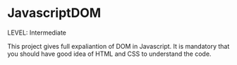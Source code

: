 # JavascriptDOM
LEVEL: Intermediate

This project gives full expaliantion of DOM in Javascript. 
It is mandatory that you should have good idea of HTML and CSS to understand the code. 
